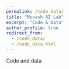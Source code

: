 ```yaml
---
permalink: /code_data/
title: "Monash AI Lab"
excerpt: "Code & Data"
author_profile: true
redirect_from: 
  - /code_data/
  - /code_data.html
---
```


Code and data